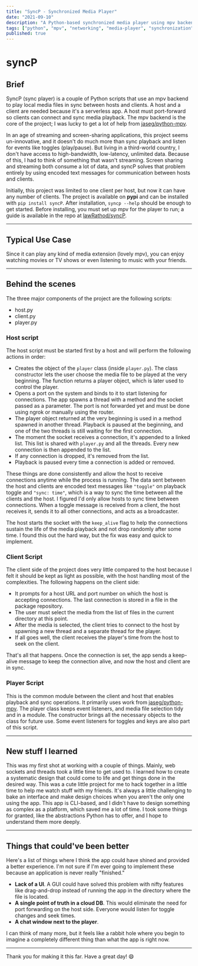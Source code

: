 ```yaml
---
title: "SyncP - Synchronized Media Player"
date: "2021-09-10"
description: "A Python-based synchronized media player using mpv backend for playing local files across multiple hosts and clients"
tags: ["python", "mpv", "networking", "media-player", "synchronization"]
published: true
---
```


# syncP

## Brief

SyncP (sync player) is a couple of Python scripts that use an mpv backend to play local media files in sync between hosts and clients. A host and a client are needed because it's a serverless app. A host must port-forward so clients can connect and sync media playback. The mpv backend is the core of the project; I was lucky to get a lot of help from [jaseg/python-mpv](https://github.com/jaseg/python-mpv).

In an age of streaming and screen-sharing applications, this project seems un-innovative, and it doesn't do much more than sync playback and listen for events like toggles (play/pause). But living in a third-world country, I don't have access to high-bandwidth, low-latency, unlimited data. Because of this, I had to think of something that wasn't streaming. Screen sharing and streaming both consume a lot of data, and syncP solves that problem entirely by using encoded text messages for communication between hosts and clients.

Initially, this project was limited to one client per host, but now it can have any number of clients. The project is available on **pypi** and can be installed with `pip install syncP`. After installation, `syncp --help` should be enough to get started. Before installing, you must set up mpv for the player to run; a guide is available in the repo at [lawRathod/syncP](https://github.com/lawRathod/syncP).

---

## Typical Use Case

Since it can play any kind of media extension (lovely mpv), you can enjoy watching movies or TV shows or even listening to music with your friends.

---

## Behind the scenes

The three major components of the project are the following scripts:

* host.py
* client.py
* player.py

### Host script

The host script must be started first by a host and will perform the following actions in order:

* Creates the object of the `player` class (inside `player.py`). The class constructor lets the user choose the media file to be played at the very beginning. The function returns a player object, which is later used to control the player.
* Opens a port on the system and binds to it to start listening for connections. The app spawns a thread with a method and the socket passed as a parameter. The port is not forwarded yet and must be done using ngrok or manually using the router.
* The player object returned at the very beginning is used in a method spawned in another thread. Playback is paused at the beginning, and one of the two threads is still waiting for the first connection.
* The moment the socket receives a connection, it's appended to a linked list. This list is shared with `player.py` and all the threads. Every new connection is then appended to the list.
* If any connection is dropped, it's removed from the list.
* Playback is paused every time a connection is added or removed.

These things are done consistently and allow the host to receive connections anytime while the process is running. The data sent between the host and clients are encoded text messages like `"toggle"` on playback toggle and `"sync: time"`, which is a way to sync the time between all the clients and the host. I figured I'd only allow hosts to sync time between connections. When a toggle message is received from a client, the host receives it, sends it to all other connections, and acts as a broadcaster.

The host starts the socket with the `keep_alive` flag to help the connections sustain the life of the media playback and not drop randomly after some time. I found this out the hard way, but the fix was easy and quick to implement.

### Client Script

The client side of the project does very little compared to the host because I felt it should be kept as light as possible, with the host handling most of the complexities. The following happens on the client side:

* It prompts for a host URL and port number on which the host is accepting connections. The last connection is stored in a file in the package repository.
* The user must select the media from the list of files in the current directory at this point.
* After the media is selected, the client tries to connect to the host by spawning a new thread and a separate thread for the player.
* If all goes well, the client receives the player's time from the host to seek on the client.

That's all that happens. Once the connection is set, the app sends a keep-alive message to keep the connection alive, and now the host and client are in sync.

### Player Script

This is the common module between the client and host that enables playback and sync operations. It primarily uses work from [jaseg/python-mpv](https://github.com/jaseg/python-mpv). The player class keeps event listeners, and media file selection tidy and in a module. The constructor brings all the necessary objects to the class for future use. Some event listeners for toggles and keys are also part of this script.

---

## New stuff I learned

This was my first shot at working with a couple of things. Mainly, web sockets and threads took a little time to get used to. I learned how to create a systematic design that could come to life and get things done in the desired way. This was a cute little project for me to hack together in a little time to help me watch stuff with my friends. It's always a little challenging to bake an interface and make design choices when you aren't the only one using the app. This app is CLI-based, and I didn't have to design something as complex as a platform, which saved me a lot of time. I took some things for granted, like the abstractions Python has to offer, and I hope to understand them more deeply.

---

## Things that could've been better

Here's a list of things where I think the app could have shined and provided a better experience. I'm not sure if I'm ever going to implement these because an application is never really "finished."

* **Lack of a UI**. A GUI could have solved this problem with nifty features like drag-and-drop instead of running the app in the directory where the file is located.
* **A single point of truth in a cloud DB**. This would eliminate the need for port forwarding on the host side. Everyone would listen for toggle changes and seek times.
* **A chat window next to the player**.

I can think of many more, but it feels like a rabbit hole where you begin to imagine a completely different thing than what the app is right now.

---

Thank you for making it this far. Have a great day! 😄